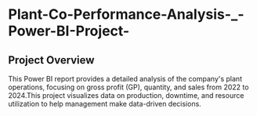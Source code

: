 # Plant-Co-Performance-Analysis-_-Power-BI-Project-
## Project Overview 
This Power BI report provides a detailed analysis of the company's plant operations, focusing on gross profit (GP), quantity, and sales from 2022 to 2024.This project visualizes data on production, downtime, and resource utilization to help management make data-driven decisions.
